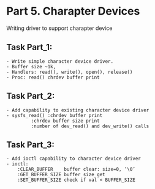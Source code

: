 # Part 5. Charapter Devices

Writing driver to support charapter device

## Task Part_1:
	- Write simple character device driver.
	- Buffer size ~1k,
	- Handlers: read(), write(), open(), release()
	- Proc: read() chrdev buffer print

## Task Part_2:
	- Add capability to existing character device driver
	- sysfs_read() :chrdev buffer print
		     :chrdev buffer size print
		     :number of dev_read() and dev_write() calls

## Task Part_3:
	- Add ioctl capability to character device driver
	- ioctl:
		:CLEAR_BUFFER    buffer clear: size=0, ‘\0’
		:GET_BUFFER_SIZE buffer size get
		:SET_BUFFER_SIZE check if val < BUFFER_SIZE
	
